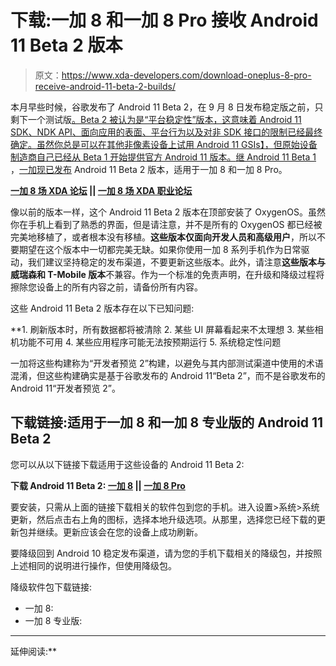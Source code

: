 # 下载:一加 8 和一加 8 Pro 接收 Android 11 Beta 2 版本

> 原文：<https://www.xda-developers.com/download-oneplus-8-pro-receive-android-11-beta-2-builds/>

本月早些时候，谷歌发布了 Android 11 Beta 2，在 9 月 8 日发布稳定版之前，只剩下一个测试版[。Beta 2 被认为是“平台稳定性”版本，这意味着 Android 11 SDK、NDK API、面向应用的表面、平台行为以及对非 SDK 接口的限制已经最终确定。虽然你总是可以在其他非像素设备上试用 Android 11 GSIs】，但原始设备制造商自己已经从 Beta 1 开始提供官方 Android 11 版本。](https://www.xda-developers.com/stable-android-11-update-september-8th/)[继 Android 11 Beta 1](https://www.xda-developers.com/oneplus-8-oneplus-8-pro-android-11-beta-download/) ，[一加现已发布](https://forums.oneplus.com/threads/android-11-developer-preview-2-for-the-oneplus-8-series.1253556/) Android 11 Beta 2 版本，适用于一加 8 和一加 8 Pro。

**[一加 8 场 XDA 论坛](https://forum.xda-developers.com/oneplus-8) || [一加 8 场 XDA 职业论坛](https://forum.xda-developers.com/oneplus-8-pro)**

像以前的版本一样，这个 Android 11 Beta 2 版本在顶部安装了 OxygenOS。虽然你在手机上看到了熟悉的界面，但是请注意，并不是所有的 OxygenOS 都已经被完美地移植了，或者根本没有移植。**这些版本仅面向开发人员和高级用户**，所以不要期望在这个版本中一切都完美无缺。如果你使用一加 8 系列手机作为日常驱动，我们建议坚持稳定的发布渠道，不要更新这些版本。此外，请注意**这些版本与威瑞森和 T-Mobile 版本**不兼容。作为一个标准的免责声明，在升级和降级过程将擦除您设备上的所有内容之前，请备份所有内容。

这些 Android 11 Beta 2 版本存在以下已知问题:

 **1.  刷新版本时，所有数据都将被清除
2.  某些 UI 屏幕看起来不太理想
3.  某些相机功能不可用
4.  某些应用程序可能无法按预期运行
5.  系统稳定性问题

一加将这些构建称为“开发者预览 2”构建，以避免与其内部测试渠道中使用的术语混淆，但这些构建确实是基于谷歌发布的 Android 11“Beta 2”，而不是谷歌发布的 Android 11“开发者预览 2”。

## 下载链接:适用于一加 8 和一加 8 专业版的 Android 11 Beta 2

您可以从以下链接下载适用于这些设备的 Android 11 Beta 2:

**下载 Android 11 Beta 2: [一加 8](https://oxygenos.oneplus.net/OnePlus8Oxygen_15.X.03_OTA_002_all_2007080151_wipe_e387281d5acd4478.zip) || [一加 8 Pro](https://oxygenos.oneplus.net/OnePlus8ProOxygen_15.X.03_OTA_002_all_2007080139_wipe_cbe69a519b8c4fa9.zip)**

要安装，只需从上面的链接下载相关的软件包到您的手机。进入设置>系统>系统更新，然后点击右上角的图标，选择本地升级选项。从那里，选择您已经下载的更新包并继续。更新应该会在您的设备上成功刷新。

要降级回到 Android 10 稳定发布渠道，请为您的手机下载相关的降级包，并按照上述相同的说明进行操作，但使用降级包。

降级软件包下载链接:

*   一加 8:
*   一加 8 专业版:

* * *

延伸阅读:**